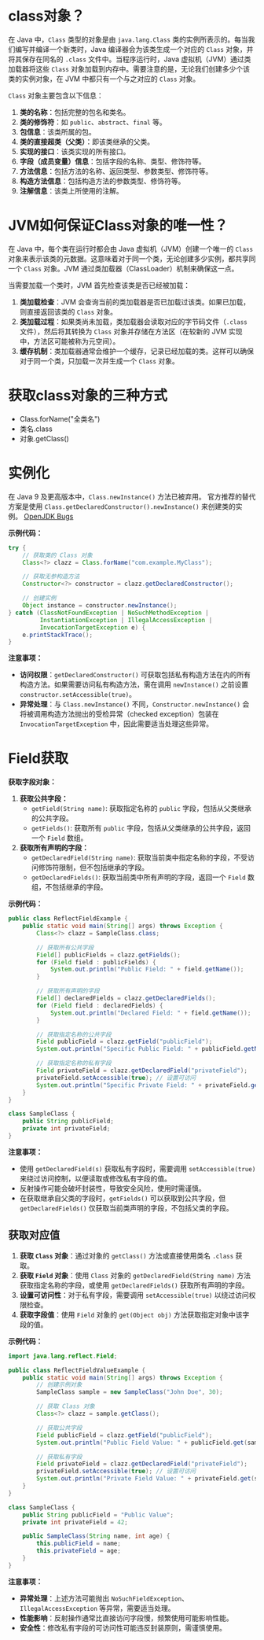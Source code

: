 # class对象？

在 Java 中，`Class` 类型的对象是由 `java.lang.Class` 类的实例所表示的。每当我们编写并编译一个新类时，Java 编译器会为该类生成一个对应的 `Class` 对象，并将其保存在同名的 `.class` 文件中。当程序运行时，Java 虚拟机（JVM）通过类加载器将这些 `Class` 对象加载到内存中。需要注意的是，无论我们创建多少个该类的实例对象，在 JVM 中都只有一个与之对应的 `Class` 对象。 

`Class` 对象主要包含以下信息：

1. **类的名称**：包括完整的包名和类名。
2. **类的修饰符**：如 `public`、`abstract`、`final` 等。
3. **包信息**：该类所属的包。
4. **类的直接超类（父类）**：即该类继承的父类。
5. **实现的接口**：该类实现的所有接口。
6. **字段（成员变量）信息**：包括字段的名称、类型、修饰符等。
7. **方法信息**：包括方法的名称、返回类型、参数类型、修饰符等。
8. **构造方法信息**：包括构造方法的参数类型、修饰符等。
9. **注解信息**：该类上所使用的注解。



# JVM如何保证Class对象的唯一性？

在 Java 中，每个类在运行时都会由 Java 虚拟机（JVM）创建一个唯一的 `Class` 对象来表示该类的元数据。这意味着对于同一个类，无论创建多少实例，都共享同一个 `Class` 对象。JVM 通过类加载器（ClassLoader）机制来确保这一点。

当需要加载一个类时，JVM 首先检查该类是否已经被加载：

1. **类加载检查**：JVM 会查询当前的类加载器是否已加载过该类。如果已加载，则直接返回该类的 `Class` 对象。
2. **类加载过程**：如果类尚未加载，类加载器会读取对应的字节码文件（`.class` 文件），然后将其转换为 `Class` 对象并存储在方法区（在较新的 JVM 实现中，方法区可能被称为元空间）。
3. **缓存机制**：类加载器通常会维护一个缓存，记录已经加载的类。这样可以确保对于同一个类，只加载一次并生成一个 `Class` 对象。



# 获取class对象的三种方式

- Class.forName("全类名")
- 类名.class
- 对象.getClass()



# 实例化

在 Java 9 及更高版本中，`Class.newInstance()` 方法已被弃用。 官方推荐的替代方案是使用 `Class.getDeclaredConstructor().newInstance()` 来创建类的实例。 [OpenJDK Bugs](https://bugs.openjdk.org/browse/JDK-8264138?utm_source=chatgpt.com)

**示例代码：**

```java
try {
    // 获取类的 Class 对象
    Class<?> clazz = Class.forName("com.example.MyClass");

    // 获取无参构造方法
    Constructor<?> constructor = clazz.getDeclaredConstructor();

    // 创建实例
    Object instance = constructor.newInstance();
} catch (ClassNotFoundException | NoSuchMethodException |
         InstantiationException | IllegalAccessException |
         InvocationTargetException e) {
    e.printStackTrace();
}
```

**注意事项：**

- **访问权限**：`getDeclaredConstructor()` 可获取包括私有构造方法在内的所有构造方法。如果需要访问私有构造方法，需在调用 `newInstance()` 之前设置 `constructor.setAccessible(true)`。
- **异常处理**：与 `Class.newInstance()` 不同，`Constructor.newInstance()` 会将被调用构造方法抛出的受检异常（checked exception）包装在 `InvocationTargetException` 中，因此需要适当处理这些异常。



# Field获取

**获取字段对象：**

1. **获取公共字段：**
   - `getField(String name)`: 获取指定名称的 `public` 字段，包括从父类继承的公共字段。
   - `getFields()`: 获取所有 `public` 字段，包括从父类继承的公共字段，返回一个 `Field` 数组。
2. **获取所有声明的字段：**
   - `getDeclaredField(String name)`: 获取当前类中指定名称的字段，不受访问修饰符限制，但不包括继承的字段。
   - `getDeclaredFields()`: 获取当前类中所有声明的字段，返回一个 `Field` 数组，不包括继承的字段。

**示例代码：**

```java
public class ReflectFieldExample {
    public static void main(String[] args) throws Exception {
        Class<?> clazz = SampleClass.class;

        // 获取所有公共字段
        Field[] publicFields = clazz.getFields();
        for (Field field : publicFields) {
            System.out.println("Public Field: " + field.getName());
        }

        // 获取所有声明的字段
        Field[] declaredFields = clazz.getDeclaredFields();
        for (Field field : declaredFields) {
            System.out.println("Declared Field: " + field.getName());
        }

        // 获取指定名称的公共字段
        Field publicField = clazz.getField("publicField");
        System.out.println("Specific Public Field: " + publicField.getName());

        // 获取指定名称的私有字段
        Field privateField = clazz.getDeclaredField("privateField");
        privateField.setAccessible(true); // 设置可访问
        System.out.println("Specific Private Field: " + privateField.getName());
    }
}

class SampleClass {
    public String publicField;
    private int privateField;
}
```



**注意事项：**

- 使用 `getDeclaredField(s)` 获取私有字段时，需要调用 `setAccessible(true)` 来绕过访问控制，以便读取或修改私有字段的值。
- 反射操作可能会破坏封装性，导致安全风险，使用时需谨慎。
- 在获取继承自父类的字段时，`getFields()` 可以获取到公共字段，但 `getDeclaredFields()` 仅获取当前类声明的字段，不包括父类的字段。

## 获取对应值

1. **获取 `Class` 对象**：通过对象的 `getClass()` 方法或直接使用类名 `.class` 获取。
2. **获取 `Field` 对象**：使用 `Class` 对象的 `getDeclaredField(String name)` 方法获取指定名称的字段，或使用 `getDeclaredFields()` 获取所有声明的字段。
3. **设置可访问性**：对于私有字段，需要调用 `setAccessible(true)` 以绕过访问权限检查。
4. **获取字段值**：使用 `Field` 对象的 `get(Object obj)` 方法获取指定对象中该字段的值。

**示例代码：**

```java
import java.lang.reflect.Field;

public class ReflectFieldValueExample {
    public static void main(String[] args) throws Exception {
        // 创建示例对象
        SampleClass sample = new SampleClass("John Doe", 30);

        // 获取 Class 对象
        Class<?> clazz = sample.getClass();

        // 获取公共字段
        Field publicField = clazz.getField("publicField");
        System.out.println("Public Field Value: " + publicField.get(sample));

        // 获取私有字段
        Field privateField = clazz.getDeclaredField("privateField");
        privateField.setAccessible(true); // 设置可访问
        System.out.println("Private Field Value: " + privateField.get(sample));
    }
}

class SampleClass {
    public String publicField = "Public Value";
    private int privateField = 42;

    public SampleClass(String name, int age) {
        this.publicField = name;
        this.privateField = age;
    }
}
```



**注意事项：**

- **异常处理**：上述方法可能抛出 `NoSuchFieldException`、`IllegalAccessException` 等异常，需要适当处理。
- **性能影响**：反射操作通常比直接访问字段慢，频繁使用可能影响性能。
- **安全性**：修改私有字段的可访问性可能违反封装原则，需谨慎使用。